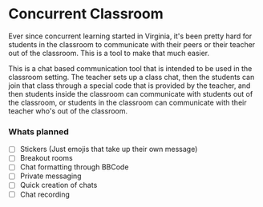 # Concurrent Classroom
Ever since concurrent learning started in Virginia, it's been pretty hard for students in the classroom to communicate with their peers or their teacher out of the classroom. This is a tool to make that much easier.

This is a chat based communication tool that is intended to be used in the classroom setting. The teacher sets up a class chat, then the students can join that class through a special code that is provided by the teacher, and then students inside the classroom can communicate with students out of the classroom, or students in the classroom can communicate with their teacher who's out of the classroom.

### Whats planned
- [ ] Stickers (Just emojis that take up their own message)
- [ ] Breakout rooms
- [ ] Chat formatting through BBCode
- [ ] Private messaging
- [ ] Quick creation of chats
- [ ] Chat recording
